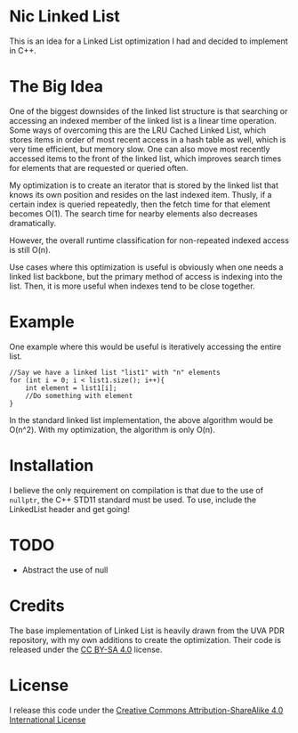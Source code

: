 # Nic Linked List

This is an idea for a Linked List optimization I had and decided to implement in C++. 


# The Big Idea
One of the biggest downsides of the linked list structure is that searching or accessing an indexed member of the linked list is a linear time operation. Some ways of overcoming this are the LRU Cached Linked List, which stores items in order of most recent access in a hash table as well, which is very time efficient, but memory slow. One can also move most recently accessed items to the front of the linked list, which improves search times for elements that are requested or queried often. 

My optimization is to create an iterator that is stored by the linked list that knows its own position and resides on the last indexed item. Thusly, if a certain index is queried repeatedly, then the fetch time for that element becomes O(1). The search time for nearby elements also decreases dramatically. 

However, the overall runtime classification for non-repeated indexed access is still O(n). 

Use cases where this optimization is useful is obviously when one needs a linked list backbone, but the primary method of access is indexing into the list. Then, it is more useful when indexes tend to be close together. 


# Example 

One example where this would be useful is iteratively accessing the entire list. 

```
//Say we have a linked list "list1" with "n" elements
for (int i = 0; i < list1.size(); i++){
    int element = list1[i];
    //Do something with element
}
```

In the standard linked list implementation, the above algorithm would be O(n^2). With my optimization, the algorithm is only O(n).

# Installation
I believe the only requirement on compilation is that due to the use of `nullptr`, the C++ STD11 standard must be used. To use, include the LinkedList header and get going!

# TODO
- Abstract the use of null


# Credits
The base implementation of Linked List is heavily drawn from the UVA PDR repository, with my own additions to create the optimization. Their code is released under the [CC BY-SA 4.0](https://creativecommons.org/licenses/by-sa/4.0/) license. 

# License
I release this code under the [Creative Commons Attribution-ShareAlike 4.0 International License](https://creativecommons.org/licenses/by-sa/4.0/)